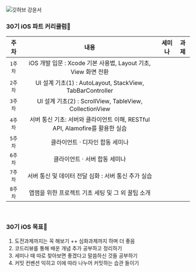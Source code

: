 ![깃허브 강윤서](https://user-images.githubusercontent.com/61109660/160546432-b28ec046-87b2-491e-912d-b5eccd6973b4.png)

### 30기 iOS 파트 커리큘럼🐣   
| 주차 | 내용 | 세미나 | 과제 |
|:----:|:-----:|:----:|:----:|
| `1주차` | iOS 개발 입문 : Xcode 기본 사용법, Layout 기초, View 화면 전환 |  |  | 
| `2주차` | UI 설계 기초(1) : AutoLayout, StackView, TabBarController | |  |  | 
| `3주차` | UI 설계 기초(2) : ScrollView, TableView, CollectionView | |  |  | 
| `4주차` | 서버 통신 기초: 서버와 클라이언트 이해, RESTful API, Alamofire를 활용한 실습 | |  |  | 
| `5주차` | 클라이언트 · 디자인 합동 세미나 |  |
|`6주차`| 클라이언트 · 서버 합동 세미나 | | |
|`7주차`| 서버 통신 및 데이터 전달 심화 : 서버 통신 추가 실습 | | |
|`8주차`| 앱잼을 위한 프로젝트 기초 세팅 및 그 외 꿀팁 소개 | | |

</br>

### 30기 iOS 목표🐥
1. 도전과제까지는 꼭 해보기 ++ 심화과제까지 하며 더 좋음
2. 코드리뷰를 통해 배운 개념 추가 공부하고 정리하기
3. 세미나 때 따로 찾아보면 좋겠다고 말씀하신 것들 공부하기
4. 커밋 컨벤션 익히고 이에 따라 나누어 커밋하는 습관 들이기
